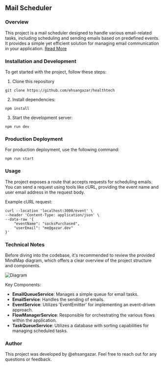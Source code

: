 ## Mail Scheduler

### Overview

This project is a mail scheduler designed to handle various email-related tasks, including scheduling and sending emails based on predefined events. It provides a simple yet efficient solution for managing email communication in your application. [Read More](https://healthtech1.notion.site/Healthtech-1-Engineer-Take-Home-Test-7a0cf51aa622466eb851763ebc4bf2e6)

### Installation and Development

To get started with the project, follow these steps:

1. Clone this repository

```
git clone https://github.com/ehsangazar/healthtech
```

2. Install dependencies:

```
npm install
```

3. Start the development server:

```
npm run dev
```

### Production Deployment

For production deployment, use the following command:

```
npm run start
```

### Usage

The project exposes a route that accepts requests for scheduling emails. You can send a request using tools like cURL, providing the event name and user email address in the request body.

Example cURL request:

```
curl --location 'localhost:3000/event' \
--header 'Content-Type: application/json' \
--data-raw '{
    "eventName": "socksPurchased",
    "userEmail": "me@gazar.dev"
}'
```

### Technical Notes

Before diving into the codebase, it's recommended to review the provided MindMap diagram, which offers a clear overview of the project structure and components.

![Diagram](https://raw.githubusercontent.com/ehsangazar/healthtech/main/docs/diagram.png?token=GHSAT0AAAAAACN4PL2BXCIHXBGCVFEDZ77WZRCKP7A)

Key Components:

- <b>EmailQueueService</b>: Manages a simple queue for email tasks.
- <b>EmailService</b>: Handles the sending of emails.
- <b>EventService</b>: Utilizes 'EventEmitter' for implementing an event-driven approach.
- <b>FlowManagerService</b>: Responsible for orchestrating the various flows within the application.
- <b>TaskQueueService</b>: Utilizes a database with sorting capabilities for managing scheduled tasks.

### Author

This project was developed by @ehsangazar. Feel free to reach out for any questions or feedback.

